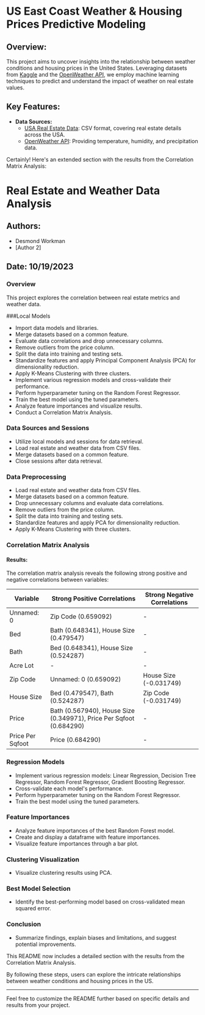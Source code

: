 # US East Coast Weather & Housing Prices Predictive Modeling

## Overview:

This project aims to uncover insights into the relationship between weather conditions and housing prices in the United States. Leveraging datasets from [Kaggle](https://www.kaggle.com/datasets/ahmedshahriarsakib/usa-real-estate-dataset/data) and the [OpenWeather API](https://openweathermap.org/api), we employ machine learning techniques to predict and understand the impact of weather on real estate values.

## Key Features:

- **Data Sources:**
  - [USA Real Estate Data](https://www.kaggle.com/datasets/ahmedshahriarsakib/usa-real-estate-dataset/data): CSV format, covering real estate details across the USA.
  - [OpenWeather API](https://openweathermap.org/api): Providing temperature, humidity, and precipitation data.

Certainly! Here's an extended section with the results from the Correlation Matrix Analysis:

# Real Estate and Weather Data Analysis

## Authors:
* Desmond Workman
* [Author 2]

## Date: 10/19/2023

### Overview
This project explores the correlation between real estate metrics and weather data. 

###Local Models
* Import data models and libraries.
* Merge datasets based on a common feature.
* Evaluate data correlations and drop unnecessary columns.
* Remove outliers from the price column.
* Split the data into training and testing sets.
* Standardize features and apply Principal Component Analysis (PCA) for dimensionality reduction.
* Apply K-Means Clustering with three clusters.
* Implement various regression models and cross-validate their performance.
* Perform hyperparameter tuning on the Random Forest Regressor.
* Train the best model using the tuned parameters.
* Analyze feature importances and visualize results.
* Conduct a Correlation Matrix Analysis.

### Data Sources and Sessions
* Utilize local models and sessions for data retrieval.
* Load real estate and weather data from CSV files.
* Merge datasets based on a common feature.
* Close sessions after data retrieval.

### Data Preprocessing
* Load real estate and weather data from CSV files.
* Merge datasets based on a common feature.
* Drop unnecessary columns and evaluate data correlations.
* Remove outliers from the price column.
* Split the data into training and testing sets.
* Standardize features and apply PCA for dimensionality reduction.
* Apply K-Means Clustering with three clusters.

### Correlation Matrix Analysis

#### Results:
The correlation matrix analysis reveals the following strong positive and negative correlations between variables:

| Variable           | Strong Positive Correlations                 | Strong Negative Correlations                 |
|--------------------|----------------------------------------------|----------------------------------------------|
| Unnamed: 0         | Zip Code (0.659092)                          | -                                            |
| Bed                | Bath (0.648341), House Size (0.479547)       | -                                            |
| Bath               | Bed (0.648341), House Size (0.524287)        | -                                            |
| Acre Lot           | -                                            | -                                            |
| Zip Code           | Unnamed: 0 (0.659092)                        | House Size (-0.031749)                       |
| House Size         | Bed (0.479547), Bath (0.524287)              | Zip Code (-0.031749)                         |
| Price              | Bath (0.567940), House Size (0.349971), Price Per Sqfoot (0.684290) | -                     |
| Price Per Sqfoot   | Price (0.684290)                             | -                                            |

### Regression Models
* Implement various regression models: Linear Regression, Decision Tree Regressor, Random Forest Regressor, Gradient Boosting Regressor.
* Cross-validate each model's performance.
* Perform hyperparameter tuning on the Random Forest Regressor.
* Train the best model using the tuned parameters.

### Feature Importances
* Analyze feature importances of the best Random Forest model.
* Create and display a dataframe with feature importances.
* Visualize feature importances through a bar plot.

### Clustering Visualization
* Visualize clustering results using PCA.

### Best Model Selection
* Identify the best-performing model based on cross-validated mean squared error.

### Conclusion
* Summarize findings, explain biases and limitations, and suggest potential improvements.

This README now includes a detailed section with the results from the Correlation Matrix Analysis.

By following these steps, users can explore the intricate relationships between weather conditions and housing prices in the US.

---

Feel free to customize the README further based on specific details and results from your project.
